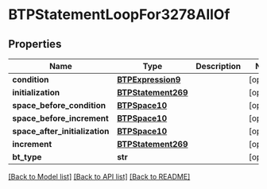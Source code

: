 # BTPStatementLoopFor3278AllOf

## Properties
Name | Type | Description | Notes
------------ | ------------- | ------------- | -------------
**condition** | [**BTPExpression9**](BTPExpression9.md) |  | [optional] 
**initialization** | [**BTPStatement269**](BTPStatement269.md) |  | [optional] 
**space_before_condition** | [**BTPSpace10**](BTPSpace10.md) |  | [optional] 
**space_before_increment** | [**BTPSpace10**](BTPSpace10.md) |  | [optional] 
**space_after_initialization** | [**BTPSpace10**](BTPSpace10.md) |  | [optional] 
**increment** | [**BTPStatement269**](BTPStatement269.md) |  | [optional] 
**bt_type** | **str** |  | [optional] 

[[Back to Model list]](../README.md#documentation-for-models) [[Back to API list]](../README.md#documentation-for-api-endpoints) [[Back to README]](../README.md)


